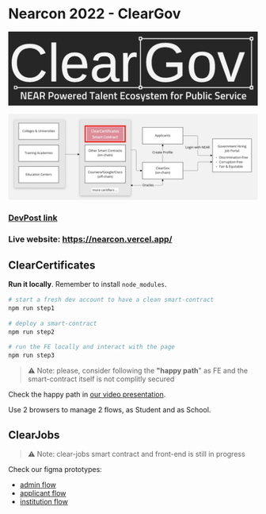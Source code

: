 # Nearcon 2022 - ClearGov

![Logo](assets/logo.jpg)

![Flow](assets/flow.jpg)

### [DevPost link](https://devpost.com/software/title-1-dao)

### Live website: https://nearcon.vercel.app/

## ClearCertificates

**Run it locally**. Remember to install `node_modules`.

```bash
# start a fresh dev account to have a clean smart-contract
npm run step1
```

```bash
# deploy a smart-contract
npm run step2
```

```bash
# run the FE locally and interact with the page
npm run step3
```

> ⚠️ Note: please, consider following the **"happy path**" as FE and the smart-contract itself is not complitly secured

Check the happy path in [our video presentation](https://youtu.be/qJgP7GQFPhM).

Use 2 browsers to manage 2 flows, as Student and as School.

## ClearJobs

> ⚠️ Note: clear-jobs smart contract and front-end is still in progress

Check our figma prototypes:

- [admin flow](https://www.figma.com/proto/9Kc1YBMOgweqyyVFlqirCG/clear-gov?page-id=0%3A1&node-id=5%3A77585&viewport=-209%2C1348%2C0.13&scaling=min-zoom&starting-point-node-id=5%3A77585&show-proto-sidebar=1)
- [applicant flow](https://www.figma.com/proto/9Kc1YBMOgweqyyVFlqirCG/clear-gov?page-id=0%3A1&node-id=187%3A11773&viewport=-209%2C1348%2C0.13&scaling=scale-down-width&starting-point-node-id=187%3A11773&show-proto-sidebar=1)
- [institution flow](https://www.figma.com/proto/9Kc1YBMOgweqyyVFlqirCG/clear-gov?page-id=0%3A1&node-id=118%3A10736&viewport=-209%2C1348%2C0.13&scaling=scale-down-width&starting-point-node-id=118%3A10736&show-proto-sidebar=1)
